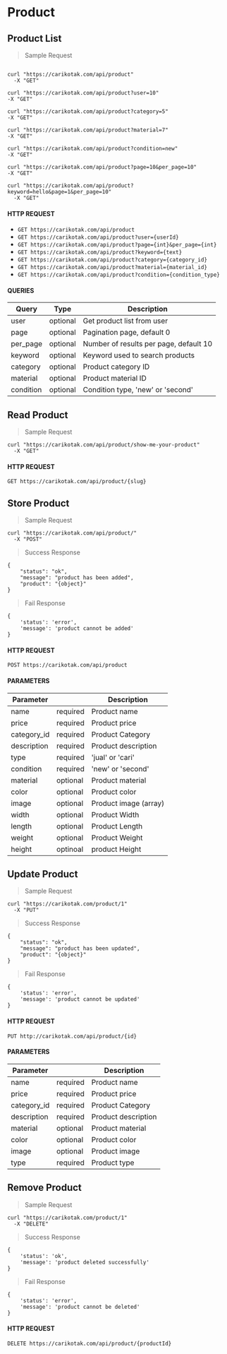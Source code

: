 # Product

## Product List

> Sample Request

```shell

curl "https://carikotak.com/api/product"
  -X "GET"

curl "https://carikotak.com/api/product?user=10"
-X "GET"

curl "https://carikotak.com/api/product?category=5"
-X "GET"

curl "https://carikotak.com/api/product?material=7"
-X "GET"

curl "https://carikotak.com/api/product?condition=new"
-X "GET"

curl "https://carikotak.com/api/product?page=10&per_page=10"
-X "GET"

curl "https://carikotak.com/api/product?keyword=hello&page=1&per_page=10"
  -X "GET"

```

#### HTTP REQUEST
- `GET https://carikotak.com/api/product`
- `GET https://carikotak.com/api/product?user={userId}`
- `GET https://carikotak.com/api/product?page={int}&per_page={int}`
- `GET https://carikotak.com/api/product?keyword={text}`
- `GET https://carikotak.com/api/product?category={category_id}`
- `GET https://carikotak.com/api/product?material={material_id}`
- `GET https://carikotak.com/api/product?condition={condition_type}`

#### QUERIES
Query   | Type  | Description
--------| ----- | -----------
user    | optional  | Get product list from user
page    | optional  | Pagination page, default 0
per_page | optional | Number of results per page, default 10
keyword | optional  | Keyword used to search products
category | optional | Product category ID
material | optional | Product material ID
condition | optional | Condition type, 'new' or 'second'


## Read Product

> Sample Request

```shell
curl "https://carikotak.com/api/product/show-me-your-product"
  -X "GET"
```

#### HTTP REQUEST
`GET https://carikotak.com/api/product/{slug}`


## Store Product

> Sample Request

```shell
curl "https://carikotak.com/api/product/"
  -X "POST"
```

> Success Response

```shell
{
    "status": "ok",
    "message": "product has been added",
    "product": "{object}"
}
```

> Fail Response

```shell
{
    'status': 'error',
    'message': 'product cannot be added'
}
```

#### HTTP REQUEST
`POST https://carikotak.com/api/product`

#### PARAMETERS
Parameter |  | Description
--------- | ------- | -----------
name | required | Product name
price | required | Product price
category_id | required | Product Category
description | required | Product description
type | required | 'jual' or 'cari'
condition | required | 'new' or 'second'
material | optional | Product material
color | optional | Product color
image | optional | Product image (array)
width | optional | Product Width
length | optional | Product Length
weight | optional | Product Weight
height | optinoal | product Height

## Update Product

> Sample Request

```shell
curl "https://carikotak.com/product/1"
  -X "PUT"
```

> Success Response

```shell
{
    "status": "ok",
    "message": "product has been updated",
    "product": "{object}"
}
```

> Fail Response

```shell
{
    'status': 'error',
    'message': 'product cannot be updated'
}
```

#### HTTP REQUEST
`PUT http://carikotak.com/api/product/{id}`

#### PARAMETERS
Parameter |  | Description
--------- | ------- | -----------
name | required | Product name
price | required | Product price
category_id | required | Product Category
description | required | Product description
material | optional | Product material
color | optional | Product color
image | optional | Product image
type | required | Product type

## Remove Product

> Sample Request

```shell
curl "https://carikotak.com/product/1"
  -X "DELETE"
```

> Success Response

```shell
{
    'status': 'ok',
    'message': 'product deleted successfully'
}
```

> Fail Response

```shell
{
    'status': 'error',
    'message': 'product cannot be deleted'
}
``` 

#### HTTP REQUEST
`DELETE https://carikotak.com/api/product/{productId}`
